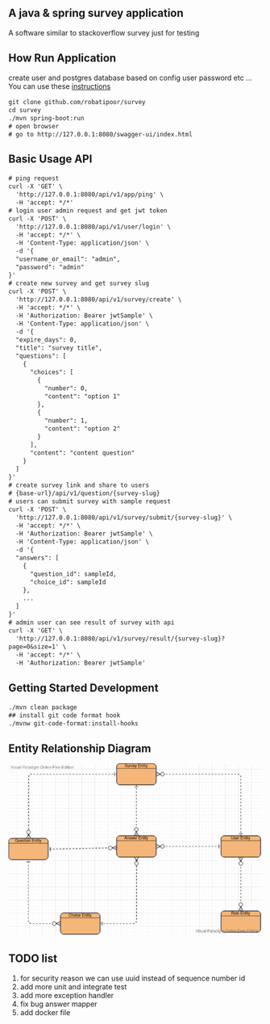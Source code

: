 ## A java & spring survey application 
A software similar to stackoverflow survey just for testing 
## How Run Application
create user and postgres database based on config user password etc ...
You can use these [instructions](https://medium.com/coding-blocks/creating-user-database-and-adding-access-on-postgresql-8bfcd2f4a91e
)
```shell
git clone github.com/robatipoor/survey
cd survey
./mvn spring-boot:run
# open browser 
# go to http://127.0.0.1:8080/swagger-ui/index.html
```

## Basic Usage API
```shell
# ping request
curl -X 'GET' \
  'http://127.0.0.1:8080/api/v1/app/ping' \
  -H 'accept: */*'
# login user admin request and get jwt token
curl -X 'POST' \
  'http://127.0.0.1:8080/api/v1/user/login' \
  -H 'accept: */*' \
  -H 'Content-Type: application/json' \
  -d '{
  "username_or_email": "admin",
  "password": "admin"
}'
# create new survey and get survey slug
curl -X 'POST' \
  'http://127.0.0.1:8080/api/v1/survey/create' \
  -H 'accept: */*' \
  -H 'Authorization: Bearer jwtSample' \
  -H 'Content-Type: application/json' \
  -d '{
  "expire_days": 0,
  "title": "survey title",
  "questions": [
    {
      "choices": [
        {
          "number": 0,
          "content": "option 1"
        },
        {
          "number": 1,
          "content": "option 2"
        }
      ],
      "content": "content question"
    }
  ]
}'
# create survey link and share to users
# {base-url}/api/v1/question/{survey-slug}
# users can submit survey with sample request
curl -X 'POST' \
  'http://127.0.0.1:8080/api/v1/survey/submit/{survey-slug}' \
  -H 'accept: */*' \
  -H 'Authorization: Bearer jwtSample' \
  -H 'Content-Type: application/json' \
  -d '{
  "answers": [
    {
      "question_id": sampleId,
      "choice_id": sampleId
    },
    ...
  ]
}'
# admin user can see result of survey with api
curl -X 'GET' \
  'http://127.0.0.1:8080/api/v1/survey/result/{survey-slug}?page=0&size=1' \
  -H 'accept: */*' \
  -H 'Authorization: Bearer jwtSample'

```
## Getting Started Development
```shell
./mvn clean package 
## install git code format hook
./mvnw git-code-format:install-hooks
```
## Entity Relationship Diagram

![image info](./docs/entity_relationship_diagram.jpg)

## TODO list
1. for security reason we can use uuid instead of sequence number id
2. add more unit and integrate test 
3. add more exception handler
4. fix bug answer mapper 
5. add docker file
